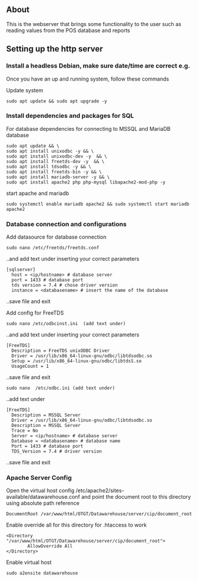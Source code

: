 ## About
This is the webserver that brings some functionality to the user such as reading values from the POS database and reports


## Setting up the http server

### Install a headless Debian, make sure date/time are correct e.g.

Once you have an up and running system, follow these commands

Update system
```
sudo apt update && sudo apt upgrade -y
```

### Install dependencies and packages for SQL

For database dependencies for connecting to MSSQL and MariaDB database
```
sudo apt update && \
sudo apt install unixodbc -y && \
sudo apt install unixodbc-dev -y  && \
sudo apt install freetds-dev -y  && \
sudo apt install tdsodbc -y && \
sudo apt install freetds-bin -y && \
sudo apt install mariadb-server -y && \
sudo apt install apache2 php php-mysql libapache2-mod-php -y
```

start apache and mariadb
```
sudo systemctl enable mariadb apache2 && sudo systemctl start mariadb apache2
```

### Database connection and configurations
Add datasource for database connection
```
sudo nano /etc/freetds/freetds.conf
```

..and add text under inserting your correct parameters

```
[sqlserver]
  host = <ip/hostname> # database server
  port = 1433 # database port
  tds version = 7.4 # chose driver version
  instance = <databasename> # insert the name of the database
```
..save file and exit


Add config for FreeTDS
```
sudo nano /etc/odbcinst.ini  (add text under)
```
..and add text under inserting your correct parameters

```
[FreeTDS]
  Description = FreeTDS unixODBC Driver
  Driver = /usr/lib/x86_64-linux-gnu/odbc/libtdsodbc.so
  Setup = /usr/lib/x86_64-linux-gnu/odbc/libtdsS.so
  UsageCount = 1
```
..save file and exit

```
sudo nano  /etc/odbc.ini (add text under)
```
..add text under
```
[FreeTDS]
  Description = MSSQL Server
  Driver = /usr/lib/x86_64-linux-gnu/odbc/libtdsodbc.so
  Description = MSSQL Server
  Trace = No
  Server = <ip/hostname> # database server
  Database = <databasename> # database name
  Port = 1433 # database port
  TDS_Version = 7.4 # driver version
```
..save file and exit


### Apache Server Config

Open the virtual host config /etc/apache2/sites-available/datawarehouse.conf and point the document root to this directory using absolute path reference
```
DocumentRoot /var/www/html/OTGT/Datawarehouse/server/cip/document_root
```

Enable override all for this directory for .htaccess to work
```
<Directory "/var/www/html/OTGT/Datawarehouse/server/cip/document_root">
        AllowOverride All
</Directory>
```

Enable virtual host
```
sudo a2ensite datawarehouse
```
